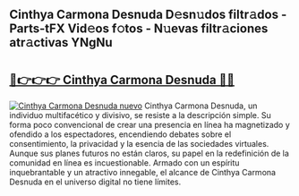 ## Cinthya Carmona Desnuda D𝚎sn𝚞dos filtr𝚊dos - Parts-tFX Vid𝚎os f𝚘tos - N𝚞evas filtr𝚊ciones atr𝚊ctivas YNgNu

# <h2><a href="http://mb40w4s.tromn.icu/?c=Cinthya+Carmona+Desnuda">🔗👉👉👉 Cinthya Carmona Desnuda 🔗🔗</a></h2>

[![Cinthya Carmona Desnuda nuevo](https://i.imgur.com/pEAQMta.gif)](http://mb40w4s.tromn.icu/?c=Cinthya+Carmona+Desnuda)
Cinthya Carmona Desnuda, un individuo multifacético y divisivo, se resiste a la descripción simple. Su forma poco convencional de crear una presencia en línea ha magnetizado y ofendido a los espectadores, encendiendo debates sobre el consentimiento, la privacidad y la esencia de las sociedades virtuales. Aunque sus planes futuros no están claros, su papel en la redefinición de la comunidad en línea es incuestionable. Armado con un espíritu inquebrantable y un atractivo innegable, el alcance de Cinthya Carmona Desnuda en el universo digital no tiene límites.
